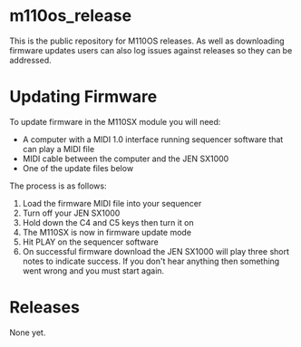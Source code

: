 # m110os_release

This is the public repository for M110OS releases.  As well as downloading firmware updates users can also log issues against releases so they can be addressed.

# Updating Firmware

To update firmware in the M110SX module you will need:
* A computer with a MIDI 1.0 interface running sequencer software that can play a MIDI file
* MIDI cable between the computer and the JEN SX1000
* One of the update files below

The process is as follows:
1. Load the firmware MIDI file into your sequencer
1. Turn off your JEN SX1000
1. Hold down the C4 and C5 keys then turn it on
1. The M110SX is now in firmware update mode
1. Hit PLAY on the sequencer software
1. On successful firmware download the JEN SX1000 will play three short notes to indicate success.  If you don't hear anything then something went wrong and you must start again.

# Releases

None yet.
